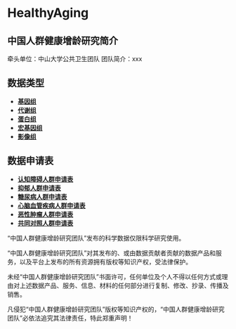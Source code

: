 # HealthyAging

## 中国人群健康增龄研究简介

牵头单位：中山大学公共卫生团队
团队简介：xxx



## 数据类型

- [**基因组**]()
- [**代谢组**]()
- [**蛋白组**]()
- [**宏基因组**]()
- [**影像组**]()

## 数据申请表

- [**认知障碍人群申请表**](https://github.com/Xia-Liu-Lab/HealthyAging/blob/main/%E6%95%B0%E6%8D%AE%E7%94%B3%E8%AF%B7%E8%A1%A8/%E8%AE%A4%E7%9F%A5%E9%9A%9C%E7%A2%8D%E6%95%B0%E6%8D%AE%E7%94%B3%E8%AF%B7%E8%A1%A8.pdf)
- [**抑郁人群申请表**](https://github.com/Xia-Liu-Lab/HealthyAging/blob/main/%E6%95%B0%E6%8D%AE%E7%94%B3%E8%AF%B7%E8%A1%A8/%E6%8A%91%E9%83%81%E6%95%B0%E6%8D%AE%E7%94%B3%E8%AF%B7%E8%A1%A8.pdf)
- [**糖尿病人群申请表**](https://github.com/Xia-Liu-Lab/HealthyAging/blob/main/%E6%95%B0%E6%8D%AE%E7%94%B3%E8%AF%B7%E8%A1%A8/%E7%B3%96%E5%B0%BF%E7%97%85%E6%95%B0%E6%8D%AE%E7%94%B3%E8%AF%B7%E8%A1%A8.pdf)
- [**心脑血管疾病人群申请表**](https://github.com/Xia-Liu-Lab/HealthyAging/blob/main/%E6%95%B0%E6%8D%AE%E7%94%B3%E8%AF%B7%E8%A1%A8/%E5%BF%83%E8%84%91%E8%A1%80%E7%AE%A1%E7%96%BE%E7%97%85%E7%94%B3%E8%AF%B7%E8%A1%A8.pdf)
- [**恶性肿瘤人群申请表**](https://github.com/Xia-Liu-Lab/HealthyAging/blob/main/%E6%95%B0%E6%8D%AE%E7%94%B3%E8%AF%B7%E8%A1%A8/%E6%81%B6%E6%80%A7%E8%82%BF%E7%98%A4%E6%95%B0%E6%8D%AE%E7%94%B3%E8%AF%B7%E8%A1%A8.pdf)
- [**共同对照人群申请表**](https://github.com/Xia-Liu-Lab/HealthyAging/blob/main/%E6%95%B0%E6%8D%AE%E7%94%B3%E8%AF%B7%E8%A1%A8/%E5%85%B1%E5%90%8C%E5%AF%B9%E7%85%A7%E7%94%B3%E8%AF%B7%E8%A1%A8.pdf)

“中国人群健康增龄研究团队”发布的科学数据仅限科学研究使用。

“中国人群健康增龄研究团队”对其发布的、或由数据贡献者贡献的数据产品和服务，以及平台上发布的所有资源拥有版权等知识产权，受法律保护。

未经“中国人群健康增龄研究团队”书面许可，任何单位及个人不得以任何方式或理由对上述数据产品、服务、信息、材料的任何部分进行复制、修改、抄录、传播及销售。

凡侵犯“中国人群健康增龄研究团队”版权等知识产权的，“中国人群健康增龄研究团队”必依法追究其法律责任，特此郑重声明！



